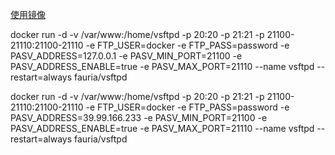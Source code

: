 

[使用镜像](https://github.com/fauria/docker-vsftpd)

docker run -d -v /var/www:/home/vsftpd -p 20:20 -p 21:21 -p 21100-21110:21100-21110 -e FTP_USER=docker -e FTP_PASS=password -e PASV_ADDRESS=127.0.0.1 -e PASV_MIN_PORT=21100  -e PASV_ADDRESS_ENABLE=true -e PASV_MAX_PORT=21110 --name vsftpd --restart=always fauria/vsftpd

docker run -d -v /var/www:/home/vsftpd -p 20:20 -p 21:21 -p 21100-21110:21100-21110 -e FTP_USER=docker -e FTP_PASS=password -e PASV_ADDRESS=39.99.166.233 -e PASV_MIN_PORT=21100 -e PASV_ADDRESS_ENABLE=true -e PASV_MAX_PORT=21110 --name vsftpd --restart=always fauria/vsftpd


